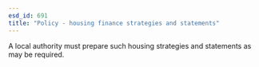 ```yaml
---
esd_id: 691
title: "Policy - housing finance strategies and statements"
---
```


A local authority must prepare such housing strategies and statements as may be required.

